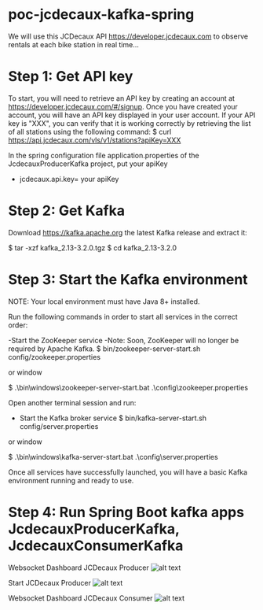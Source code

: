 # poc-jcdecaux-kafka-spring
We will use this JCDecaux API https://developer.jcdecaux.com to observe rentals at each bike station in real time...



# Step 1: Get API key 

To start, you will need to retrieve an API key by creating an account at https://developer.jcdecaux.com/#/signup. Once you have created your account, you will have an API key displayed in your user account. If your API key is "XXX", you can verify that it is working correctly by retrieving the list of all stations using the following command:
$ curl https://api.jcdecaux.com/vls/v1/stations?apiKey=XXX

In the spring configuration file application.properties of the JcdecauxProducerKafka project, put your apiKey
- jcdecaux.api.key= your apiKey


# Step 2: Get Kafka

Download https://kafka.apache.org the latest Kafka release and extract it:

$ tar -xzf kafka_2.13-3.2.0.tgz
$ cd kafka_2.13-3.2.0


# Step 3: Start the Kafka environment

NOTE: Your local environment must have Java 8+ installed.

Run the following commands in order to start all services in the correct order:

-Start the ZooKeeper service
-Note: Soon, ZooKeeper will no longer be required by Apache Kafka.
$ bin/zookeeper-server-start.sh config/zookeeper.properties

or window

$ .\bin\windows\zookeeper-server-start.bat .\config\zookeeper.properties

Open another terminal session and run:

- Start the Kafka broker service
$ bin/kafka-server-start.sh config/server.properties

or window

$ .\bin\windows\kafka-server-start.bat .\config\server.properties

Once all services have successfully launched, you will have a basic Kafka environment running and ready to use. 


# Step 4: Run Spring Boot kafka apps JcdecauxProducerKafka, JcdecauxConsumerKafka


Websocket Dashboard JCDecaux Producer
![alt text](https://afrinnov.xyz/producerdashboard.jpg) 

Start JCDecaux Producer
![alt text](https://afrinnov.xyz/startproducer.jpg) 

Websocket Dashboard JCDecaux Consumer
![alt text](https://afrinnov.xyz/consumerdashboard.jpg) 

